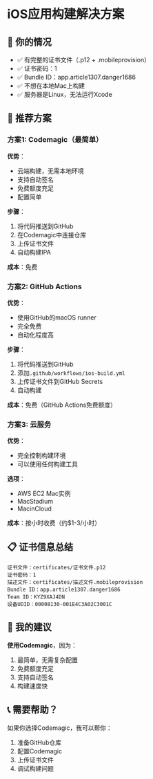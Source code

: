 # iOS应用构建解决方案

## 🎯 你的情况
- ✅ 有完整的证书文件（.p12 + .mobileprovision）
- ✅ 证书密码：1
- ✅ Bundle ID：app.article1307.danger1686
- ✅ 不想在本地Mac上构建
- ✅ 服务器是Linux，无法运行Xcode

## 🚀 推荐方案

### 方案1: Codemagic（最简单）
**优势**：
- 云端构建，无需本地环境
- 支持自动签名
- 免费额度充足
- 配置简单

**步骤**：
1. 将代码推送到GitHub
2. 在Codemagic中连接仓库
3. 上传证书文件
4. 自动构建IPA

**成本**：免费

### 方案2: GitHub Actions
**优势**：
- 使用GitHub的macOS runner
- 完全免费
- 自动化程度高

**步骤**：
1. 将代码推送到GitHub
2. 添加`.github/workflows/ios-build.yml`
3. 上传证书文件到GitHub Secrets
4. 自动构建

**成本**：免费（GitHub Actions免费额度）

### 方案3: 云服务
**优势**：
- 完全控制构建环境
- 可以使用任何构建工具

**选项**：
- AWS EC2 Mac实例
- MacStadium
- MacinCloud

**成本**：按小时收费（约$1-3/小时）

## 📋 证书信息总结
```
证书文件：certificates/证书文件.p12
证书密码：1
描述文件：certificates/描述文件.mobileprovision
Bundle ID：app.article1307.danger1686
Team ID：KYZ9XAJ4DN
设备UDID：00008130-001E4C3A02C3001C
```

## 🎯 我的建议
**使用Codemagic**，因为：
1. 最简单，无需复杂配置
2. 免费额度充足
3. 支持自动签名
4. 构建速度快

## 📞 需要帮助？
如果你选择Codemagic，我可以帮你：
1. 准备GitHub仓库
2. 配置Codemagic
3. 上传证书文件
4. 调试构建问题
